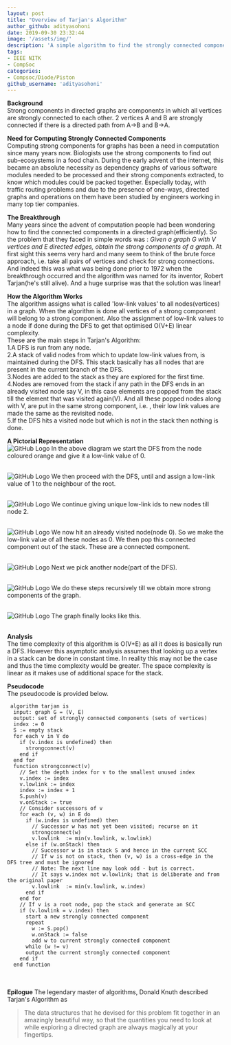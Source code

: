 ```yaml
---
layout: post
title: "Overview of Tarjan's Algorithm"
author_github: adityasohoni
date: 2019-09-30 23:32:44
image: '/assets/img/'
description: 'A simple algorithm to find the strongly connected components in a directed graph'
tags:
- IEEE NITK
- CompSoc
categories:
- Compsoc/Diode/Piston
github_username: 'adityasohoni'
---
```

**Background**<br/>
Strong components in directed graphs are components in which all vertices are strongly connected to each other.
2 vertices A and B are strongly connected if there is a directed path from A->B and B->A.

**Need for Computing Strongly Connected Components**<br/>
Computing strong components for graphs has been a need in computation since many years now. Biologists use the strong components to find out sub-ecosystems in a food chain. During the early advent of the internet, this became an absolute necessity as dependency graphs of various software modules needed to be processed and their strong components extracted, to know which modules could be packed together.  Especially today, with traffic routing problems and due to the presence of one-ways, directed graphs and operations on them have been studied by engineers working in many top tier companies. 

**The Breakthrough**<br/>
Many years since the advent of computation people had been wondering how to find the connected components in a directed graph(efficiently). So the problem that they faced in simple words was : *Given a graph G with V vertices and E directed edges, obtain the strong components of a graph*. At first sight this seems very hard and many seem to think of the brute force approach, i.e. take all pairs of vertices and check for strong connections. And indeed this was what was being done prior to 1972 when the breakthrough occurred and the algorithm was named for its inventor, Robert Tarjan(he's still alive). And a huge surprise was that the solution was linear!

**How the Algorithm Works**<br/>
The algorithm assigns what is called 'low-link values' to all nodes(vertices) in a graph. When the algorithm is done all vertices of a strong component will belong to a strong component. Also the assignment of low-link values to a node if done during the DFS to get that optimised O(V+E) linear complexity.<br/>
These are the main steps in Tarjan's Algorithm:<br/>
1.A DFS is run from any node.<br/>
2.A stack of valid nodes from which to update low-link values from, is maintained during the DFS. This stack basically has all nodes that are present in the current branch of the DFS.<br/>
3.Nodes are added to the stack as they are explored for the first time.<br/>
4.Nodes are removed from the stack if any path in the DFS ends in an already visited node say V, in this case elements are popped from the stack till the element that was visited again(V). And all these popped nodes along with V, are put in the same strong component, i.e. , their low link values are made the same as the revisited node.<br/>
5.If the DFS hits a visited node but which is not in the stack then nothing is done.<br/>

**A Pictorial Representation**<br/>
![GitHub Logo](/blog_src/assets/img/Tarjan'sAlgo/strtDFS.png)
In the above diagram we start the DFS from the node coloured orange and give it a low-link value of 0.
<br/><br/>





![GitHub Logo](/blog_src/assets/img/Tarjan'sAlgo/strt2.png)
We then proceed with the DFS, until and assign a low-link value of 1 to the neighbour of the root.
<br/><br/>




![GitHub Logo](/blog_src/assets/img/Tarjan'sAlgo/strt3.png)
We continue giving unique low-link ids to new nodes till node 2.<br/><br/>





![GitHub Logo](/blog_src/assets/img/Tarjan'sAlgo/strt4.png)
We now hit an already visited node(node 0). So we make the low-link value of all these nodes as 0. We then pop this connected component out of the stack. These are a connected component.<br/><br/>





![GitHub Logo](/blog_src/assets/img/Tarjan'sAlgo/pickanonode.png)
Next we pick another node(part of the DFS).<br/><br/>





![GitHub Logo](/blog_src/assets/img/Tarjan'sAlgo/dorecursively.png)
We do these steps recursively till we obtain more strong components of the graph.<br/><br/>





![GitHub Logo](/blog_src/assets/img/Tarjan'sAlgo/final.png)
The graph finally looks like this.<br/><br/>


**Analysis**<br/>
The time complexity of this algorithm is O(V+E) as all it does is basically run a DFS.
However this asymptotic analysis assumes that looking up a vertex in a stack can be done in constant time. In reality this may not be the case and thus the time complexity would be greater.
The space complexity is linear as it makes use of additional space for the stack.

**Pseudocode** <br/>
The pseudocode is provided below.<br/>
```
 algorithm tarjan is  
  input: graph G = (V, E) 
  output: set of strongly connected components (sets of vertices)  
  index := 0  
  S := empty stack  
  for each v in V do  
    if (v.index is undefined) then  
      strongconnect(v)  
    end if  
  end for  
  function strongconnect(v)  
    // Set the depth index for v to the smallest unused index  
    v.index := index  
    v.lowlink := index  
    index := index + 1  
    S.push(v)  
    v.onStack := true  
    // Consider successors of v  
    for each (v, w) in E do  
      if (w.index is undefined) then  
        // Successor w has not yet been visited; recurse on it  
        strongconnect(w)  
        v.lowlink  := min(v.lowlink, w.lowlink)  
      else if (w.onStack) then  
        // Successor w is in stack S and hence in the current SCC
        // If w is not on stack, then (v, w) is a cross-edge in the DFS tree and must be ignored
        // Note: The next line may look odd - but is correct.
        // It says w.index not w.lowlink; that is deliberate and from the original paper
        v.lowlink  := min(v.lowlink, w.index)
      end if
    end for
    // If v is a root node, pop the stack and generate an SCC
    if (v.lowlink = v.index) then
      start a new strongly connected component
      repeat
        w := S.pop()
        w.onStack := false
        add w to current strongly connected component
      while (w != v)
      output the current strongly connected component
    end if
  end function
```

<br/><br/>
**Epilogue**
The legendary master of algorithms, Donald Knuth described Tarjan's Algorithm as
>The data structures that he devised for this problem fit together in an amazingly beautiful way, so that the quantities you need to look at while exploring a directed graph are always magically at your fingertips.

